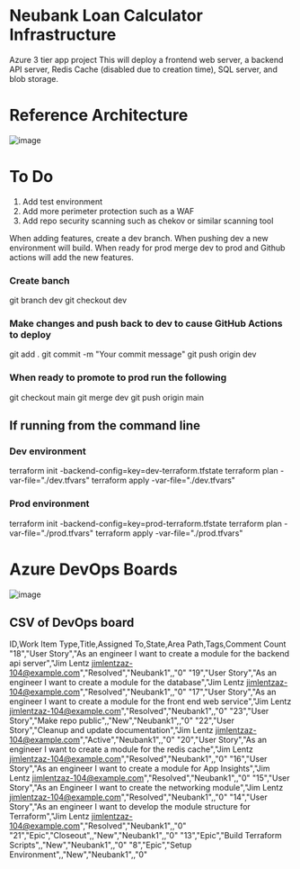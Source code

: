 # Neubank Loan Calculator Infrastructure
Azure 3 tier app project
This will deploy a frontend web server, a backend API server, Redis Cache (disabled due to creation time), SQL server, and blob storage.


# Reference Architecture
![image](https://github.com/Jim-Lentz/neubank/assets/52187407/e6b875f7-68fa-43ec-b6aa-9fc74eaa3b78)

# To Do
1. Add test environment
2. Add more perimeter protection such as a WAF
3. Add repo security scanning such as chekov or similar scanning tool

When adding features, create a dev branch. When pushing dev a new environment will build.
When ready for prod merge dev to prod and Github actions will add the new features.

### Create banch
git branch dev 
git checkout dev

### Make changes and push back to dev to cause GitHub Actions to deploy
git add . 
git commit -m "Your commit message"
git push origin dev

### When ready to promote to prod run the following
git checkout main 
git merge dev 
git push origin main

## If running from the command line
### Dev environment
terraform init -backend-config=key=dev-terraform.tfstate
terraform plan -var-file="./dev.tfvars"
terraform apply -var-file="./dev.tfvars"

### Prod environment
terraform init -backend-config=key=prod-terraform.tfstate
terraform plan -var-file="./prod.tfvars"
terraform apply -var-file="./prod.tfvars"



# Azure DevOps Boards
![image](https://github.com/Jim-Lentz/neubank/assets/52187407/9a8571f8-d97e-4df5-a280-16b292bdb6ba)

## CSV of DevOps board
ID,Work Item Type,Title,Assigned To,State,Area Path,Tags,Comment Count
"18","User Story","As an engineer I want to create a module for the backend api server","Jim Lentz <jimlentzaz-104@example.com>","Resolved","Neubank1",,"0"
"19","User Story","As an engineer I want to create a module for the database","Jim Lentz <jimlentzaz-104@example.com>","Resolved","Neubank1",,"0"
"17","User Story","As an engineer I want to create a module for the front end web service","Jim Lentz <jimlentzaz-104@example.com>","Resolved","Neubank1",,"0"
"23","User Story","Make repo public",,"New","Neubank1",,"0"
"22","User Story","Cleanup and update documentation","Jim Lentz <jimlentzaz-104@example.com>","Active","Neubank1",,"0"
"20","User Story","As an engineer I want to create a module for the redis cache","Jim Lentz <jimlentzaz-104@example.com>","Resolved","Neubank1",,"0"
"16","User Story","As an engineer I want to create a module for App Insights","Jim Lentz <jimlentzaz-104@example.com>","Resolved","Neubank1",,"0"
"15","User Story","As an Engineer I want to create the networking module","Jim Lentz <jimlentzaz-104@example.com>","Resolved","Neubank1",,"0"
"14","User Story","As an engineer I want to develop the module structure for Terraform","Jim Lentz <jimlentzaz-104@example.com>","Resolved","Neubank1",,"0"
"21","Epic","Closeout",,"New","Neubank1",,"0"
"13","Epic","Build Terraform Scripts",,"New","Neubank1",,"0"
"8","Epic","Setup Environment",,"New","Neubank1",,"0"
